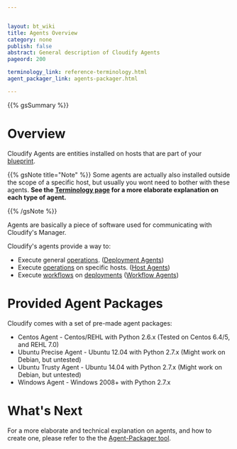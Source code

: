 ```yaml
---


layout: bt_wiki
title: Agents Overview
category: none
publish: false
abstract: General description of Cloudify Agents
pageord: 200

terminology_link: reference-terminology.html
agent_packager_link: agents-packager.html

---
```




{{% gsSummary %}}

# Overview

Cloudify Agents are entities installed on hosts that are part of your [blueprint]({{page.terminology_link}}#blueprint).

{{% gsNote title="Note" %}}
Some agents are actually also installed outside the scope of a specific host, but usually you wont need to bother
with these agents.
**See the [Terminology page]({{page.terminology_link}}#agent) for a more elaborate explanation on each type of agent.**

{{% /gsNote %}}


Agents are basically a piece of software used for communicating with Cloudify's Manager.

Cloudify's agents provide a way to:

* Execute general [operations]({{page.terminology_link}}#operation). ([Deployment Agents]({{page.terminology_link}}#deployment-agent))
* Execute [operations]({{page.terminology_link}}#operation) on specific hosts. ([Host Agents]({{page.terminology_link}}#host-agent))
* Execute [workflows]({{page.terminology_link}}#workflow) on [deployments]({{page.terminology_link}}#deployment) ([Workflow Agents]({{page.terminology_link}}#workflow-agent))


# Provided Agent Packages

Cloudify comes with a set of pre-made agent packages:

* Centos Agent - Centos/REHL with Python 2.6.x (Tested on Centos 6.4/5, and REHL 7.0)
* Ubuntu Precise Agent - Ubuntu 12.04 with Python 2.7.x (Might work on Debian, but untested)
* Ubuntu Trusty Agent - Ubuntu 14.04 with Python 2.7.x (Might work on Debian, but untested)
* Windows Agent - Windows 2008+ with Python 2.7.x

# What's Next

For a more elaborate and technical explanation on agents, and how to create one, please refer to the the [Agent-Packager tool]({{page.agent_packager_link}}).

